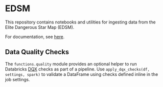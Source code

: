 # EDSM

This repository contains notebooks and utilities for ingesting data from the Elite Dangerous Star Map (EDSM).

For documentation, see [here](https://github.com/bryanlharris/Documentation).

## Data Quality Checks

The `functions.quality` module provides an optional helper to run
Databricks [DQX](https://pypi.org/project/databricks-labs-dqx/) checks
as part of a pipeline.  Use `apply_dqx_checks(df, settings, spark)` to
validate a DataFrame using checks defined inline in the job settings.
